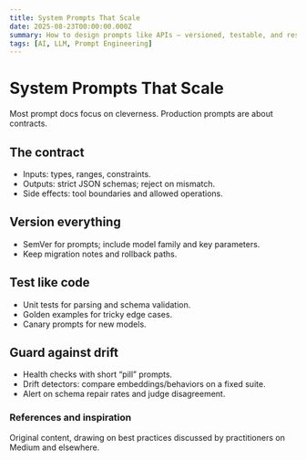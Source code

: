 ```yaml
---
title: System Prompts That Scale
date: 2025-08-23T00:00:00.000Z
summary: How to design prompts like APIs — versioned, testable, and resilient to model drift.
tags: [AI, LLM, Prompt Engineering]
---
```


# System Prompts That Scale

Most prompt docs focus on cleverness. Production prompts are about contracts.

## The contract

- Inputs: types, ranges, constraints.
- Outputs: strict JSON schemas; reject on mismatch.
- Side effects: tool boundaries and allowed operations.

## Version everything

- SemVer for prompts; include model family and key parameters.
- Keep migration notes and rollback paths.

## Test like code

- Unit tests for parsing and schema validation.
- Golden examples for tricky edge cases.
- Canary prompts for new models.

## Guard against drift

- Health checks with short “pill” prompts.
- Drift detectors: compare embeddings/behaviors on a fixed suite.
- Alert on schema repair rates and judge disagreement.

### References and inspiration

Original content, drawing on best practices discussed by practitioners on Medium and elsewhere.

